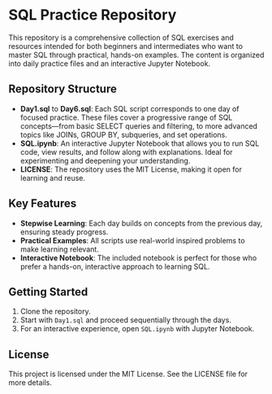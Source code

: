 # SQL Practice Repository

This repository is a comprehensive collection of SQL exercises and resources intended for both beginners and intermediates who want to master SQL through practical, hands-on examples. The content is organized into daily practice files and an interactive Jupyter Notebook.

## Repository Structure

- **Day1.sql** to **Day6.sql**: Each SQL script corresponds to one day of focused practice. These files cover a progressive range of SQL concepts—from basic SELECT queries and filtering, to more advanced topics like JOINs, GROUP BY, subqueries, and set operations.
- **SQL.ipynb**: An interactive Jupyter Notebook that allows you to run SQL code, view results, and follow along with explanations. Ideal for experimenting and deepening your understanding.
- **LICENSE**: The repository uses the MIT License, making it open for learning and reuse.

## Key Features

- **Stepwise Learning**: Each day builds on concepts from the previous day, ensuring steady progress.
- **Practical Examples**: All scripts use real-world inspired problems to make learning relevant.
- **Interactive Notebook**: The included notebook is perfect for those who prefer a hands-on, interactive approach to learning SQL.

## Getting Started

1. Clone the repository.
2. Start with `Day1.sql` and proceed sequentially through the days.
3. For an interactive experience, open `SQL.ipynb` with Jupyter Notebook.

## License

This project is licensed under the MIT License. See the LICENSE file for more details.
